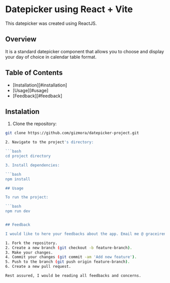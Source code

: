 # Datepicker using React + Vite

This datepicker was created using ReactJS.

## Overview

It is a standard datepicker component that allows you to choose and display your day of choice in calendar table format.

## Table of Contents

- [Installation][#installation]
- [Usage][#usage]
- [Feedback][#feedback]

## Instalation

1. Clone the repository:

```bash
git clone https://github.com/gizmora/datepicker-project.git

2. Navigate to the project's directory:

```bash
cd project directory

3. Install dependencies:

```bash
npm install

## Usage

To run the project:

```bash
npm run dev


## Feedback

I would like to here your feedbacks about the app. Email me @ graceirenemora@gmail.com or you may contribute to this repository as well. If you'd like to contribute please follow the following:

1. Fork the repository.
2. Create a new branch (git checkout -b feature-branch).
3. Make your changes.
4. Commit your changes (git commit -am 'Add new feature').
5. Push to the branch (git push origin feature-branch).
6. Create a new pull request.

Rest assured, I would be reading all feedbacks and concerns.